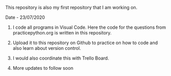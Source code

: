 This repository is also my first repository that I am working on.

Date - 23/07/2020

1. I code all programs in Visual Code. Here the code for the questions from practicepython.org is written in this repository.
2. Upload it to this repository on Github to practice on how to code and also learn about version control.
3. I would also coordinate this with Trello Board.

4. More updates to follow soon
